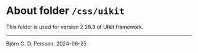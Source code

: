 # About folder `/css/uikit`

This folder is used for version 2.26.3 of UIkit framework.

---

Björn G. D. Persson, 2024-06-25